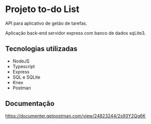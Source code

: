 # Projeto to-do List

API para aplicativo de getão de tarefas.

Aplicação back-end servidor express com banco de dados sqLite3.

## Tecnologias utilizadas
- NodeJS
- Typescript
- Express
- SQL e SQLite
- Knex
- Postman

## Documentação
https://documenter.getpostman.com/view/24823244/2s93Y2Qg6K



